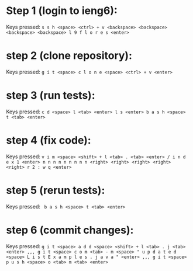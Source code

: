# Step 1 (login to ieng6): 
Keys pressed: `s s h <space> <ctrl> + v <backspace> <backspace> <backspace> <backspace> l 9 f l o r e s <enter>` <br>
# step 2 (clone repository):
Keys pressed: `g i t <space> c l o n e <space> <ctrl> + v <enter>`
# step 3 (run tests): 
Keys pressed: `c d <space> l <tab> <enter> l s <enter> b a s h <space> t <tab> <enter>`
# step 4 (fix code): 
Keys pressed: `v i m <space> <shift> + l <tab> . <tab> <enter> / i n d e x 1 <enter> n n n n n n n n n <right> <right> <right> <right> <right> r 2 : w q <enter>`
# step 5 (rerun tests): 
Keys pressed: ` b a s h <space> t <tab> <enter>`
# step 6 (commit changes): 
Keys pressed: `g i t <space> a d d <space> <shift> + l <tab> . j <tab> <enter> ,,, g i t <space> c o m <tab> - m <space> " u p d a t e d <space> L i s t E x a m p l e s . j a v a " <enter> ,,, g i t <space> p u s h <space> o <tab> m <tab> <enter>`
